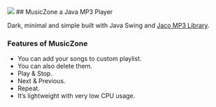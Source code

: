 <img src="https://res.cloudinary.com/dlvqcfzwu/image/upload/v1695566462/MusicZone/mainlogo_g9w86x.png" />
## MusicZone a Java MP3 Player

Dark, minimal and simple built with Java Swing and [Jaco MP3 Library](https://jacomp3player.sourceforge.net/).

### Features of MusicZone

* You can add your songs to custom playlist.
* You can also delete them.
* Play & Stop.
* Next & Previous.
* Repeat.
* It’s lightweight with very low CPU usage.

